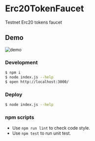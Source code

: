 # Erc20TokenFaucet

Testnet Erc20 tokens faucet

## Demo

![demo](https://github.com/drunken005/Erc20TokenFaucet/blob/master/app/public/demo/demo.png)

### Development

```bash
$ npm i
$ node index.js --help
$ open http://localhost:3000/
```

### Deploy

```bash
$ node index.js --help
```

### npm scripts

- Use `npm run lint` to check code style.
- Use `npm test` to run unit test.
